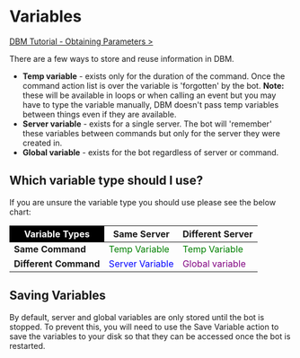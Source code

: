 # Variables

[DBM Tutorial - Obtaining Parameters >](https://www.youtube.com/watch?v=haAyykGaY_E)

There are a few ways to store and reuse information in DBM.

* **Temp variable** - exists only for the duration of the command. Once the command action list is over the variable is 'forgotten' by the bot. **Note:** these will be available in loops or when calling an event but you may have to type the variable manually, DBM doesn't pass temp variables between things even if they are available.
* **Server variable** - exists for a single server. The bot will 'remember' these variables between commands but only for the server they were created in.
* **Global variable** - exists for the bot regardless of server or command.

## Which variable type should I use? 
If you are unsure the variable type you should use please see the below chart:  

<table style="width:500px;">
<thead>
  <tr>
    <th style="background-color:black;color:white;text-align:center;">Variable Types</th>
    <th style="text-align:center;">Same Server</th>
    <th style="text-align:center;">Different Server</th>
  </tr>
</thead>
<tbody>
  <tr>
    <td style="font-weight: bold;text-align:left;">Same Command</td>
    <td style="color:green;">Temp Variable</td>
    <td style="color:green;">Temp Variable</td>
  </tr>
  <tr>
    <td style="font-weight: bold;text-align:left;">Different Command</td>
    <td style="color:blue;">Server Variable</td>
    <td style="color:purple;">Global variable</td>
  </tr>
</tbody>
</table>

## Saving Variables
By default, server and global variables are only stored until the bot is stopped. To prevent this, you will need to use the Save Variable action to save the variables to your disk so that they can be accessed once the bot is restarted.
